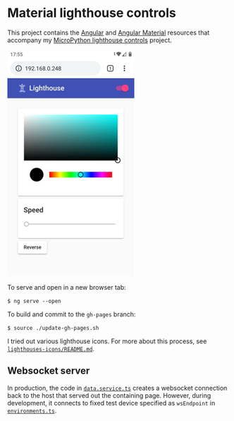 Material lighthouse controls
============================

This project contains the [Angular](https://angular.io/) and [Angular Material](https://material.angular.io/guide/getting-started) resources that accompany my [MicroPython lighthouse controls](https://github.com/george-hawkins/micropython-lighthouse-controls) project.

<img height="512" src="screenshot.png">

To serve and open in a new browser tab:

    $ ng serve --open

To build and commit to the `gh-pages` branch:

    $ source ./update-gh-pages.sh

I tried out various lighthouse icons. For more about this process, see [`lighthouses-icons/README.md`](lighthouses-icons/README.md).

Websocket server
----------------

In production, the code in [`data.service.ts`](src/app/data.service.ts) creates a websocket connection back to the host that served out the containing page. However, during development, it connects to fixed test device specified as `wsEndpoint` in [`environments.ts`](src/environments/environment.ts).
